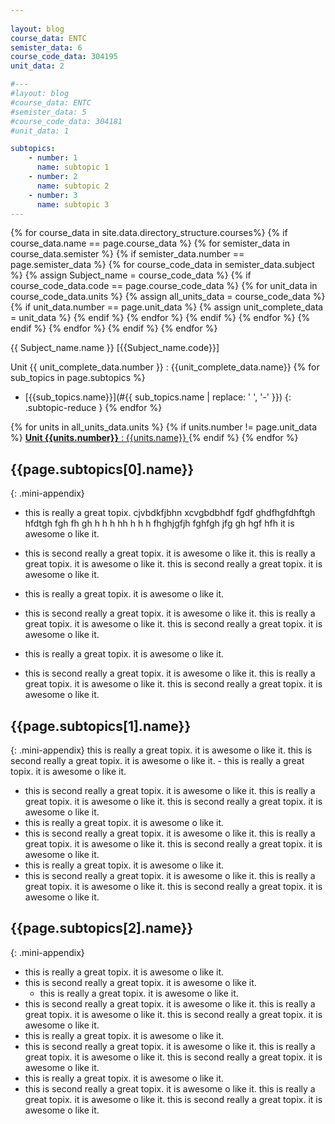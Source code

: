 ```yaml
---
 
layout: blog
course_data: ENTC
semister_data: 6
course_code_data: 304195
unit_data: 2

#--- 
#layout: blog
#course_data: ENTC
#semister_data: 5
#course_code_data: 304181
#unit_data: 1

subtopics:
    - number: 1
      name: subtopic 1
    - number: 2
      name: subtopic 2
    - number: 3
      name: subtopic 3
---
```




{% for course_data in site.data.directory_structure.courses%}
    {% if course_data.name == page.course_data %} 
        {% for semister_data in course_data.semister %}
            {% if semister_data.number == page.semister_data %}
                {% for course_code_data in semister_data.subject %}
                    {% assign Subject_name = course_code_data %}
                    {% if course_code_data.code == page.course_code_data %}
                        {% for unit_data in course_code_data.units %}
                            {% assign all_units_data = course_code_data %}
                            {% if unit_data.number == page.unit_data %}
                                {% assign unit_complete_data = unit_data %}
                            {% endif %}
                        {% endfor %}
                    {% endif %}
                {% endfor %}
            {% endif %}
        {% endfor %}
    {% endif %}
{% endfor %}

<span class="sub-name"> {{ Subject_name.name }} [{{Subject_name.code}}] </span>

<span class="unit-name">Unit {{ unit_complete_data.number }} : {{unit_complete_data.name}} </span>
{% for sub_topics in page.subtopics %}
- [{{sub_topics.name}}](#{{ sub_topics.name | replace: ' ', '-' }})
{: .subtopic-reduce }
{% endfor %}

{% for units in all_units_data.units %}
{% if units.number != page.unit_data %}
<a href="{{site.baseurl}}{% link blogs/{{page.course_data}}/{{page.semister_data}}/{{page.course_code_data}}/{{page.unit_data}}/index.md %}" markdown="1" > **Unit {{units.number}}** : {{units.name}} </a>
{% endif %}
{% endfor %}

## {{page.subtopics[0].name}}
{: .mini-appendix}

- this is really a great topix. cjvbdkfjbhn xcvgbdbhdf fgdf ghdfhgfdhftgh hfdtgh fgh fh gh h h h hh h h h fhghjgfjh  fghfgh jfg gh hgf hfh 
it is awesome o like it.

- this is second really a great topix.
it is awesome o like it.
this is really a great topix.
it is awesome o like it.
this is second really a great topix.
it is awesome o like it.
- this is really a great topix.
it is awesome o like it.
- this is second really a great topix.
it is awesome o like it.
this is really a great topix.
it is awesome o like it.
this is second really a great topix.
it is awesome o like it.
- this is really a great topix.
it is awesome o like it.
- this is second really a great topix.
it is awesome o like it.
this is really a great topix.
it is awesome o like it.
this is second really a great topix.
it is awesome o like it.

## {{page.subtopics[1].name}}
{: .mini-appendix}
this is really a great topix.
it is awesome o like it.
this is second really a great topix.
it is awesome o like it.
    - this is really a great topix.
it is awesome o like it.
- this is second really a great topix.
it is awesome o like it.
this is really a great topix.
it is awesome o like it.
this is second really a great topix.
it is awesome o like it.
- this is really a great topix.
it is awesome o like it.
- this is second really a great topix.
it is awesome o like it.
this is really a great topix.
it is awesome o like it.
this is second really a great topix.
it is awesome o like it.
- this is really a great topix.
it is awesome o like it.
- this is second really a great topix.
it is awesome o like it.
this is really a great topix.
it is awesome o like it.
this is second really a great topix.
it is awesome o like it.

## {{page.subtopics[2].name}}
{: .mini-appendix}
- this is really a great topix.
it is awesome o like it.
- this is second really a great topix.
it is awesome o like it.
    - this is really a great topix.
it is awesome o like it.
- this is second really a great topix.
it is awesome o like it.
this is really a great topix.
it is awesome o like it.
this is second really a great topix.
it is awesome o like it.
- this is really a great topix.
it is awesome o like it.
- this is second really a great topix.
it is awesome o like it.
this is really a great topix.
it is awesome o like it.
this is second really a great topix.
it is awesome o like it.
- this is really a great topix.
it is awesome o like it.
- this is second really a great topix.
it is awesome o like it.
this is really a great topix.
it is awesome o like it.
this is second really a great topix.
it is awesome o like it.